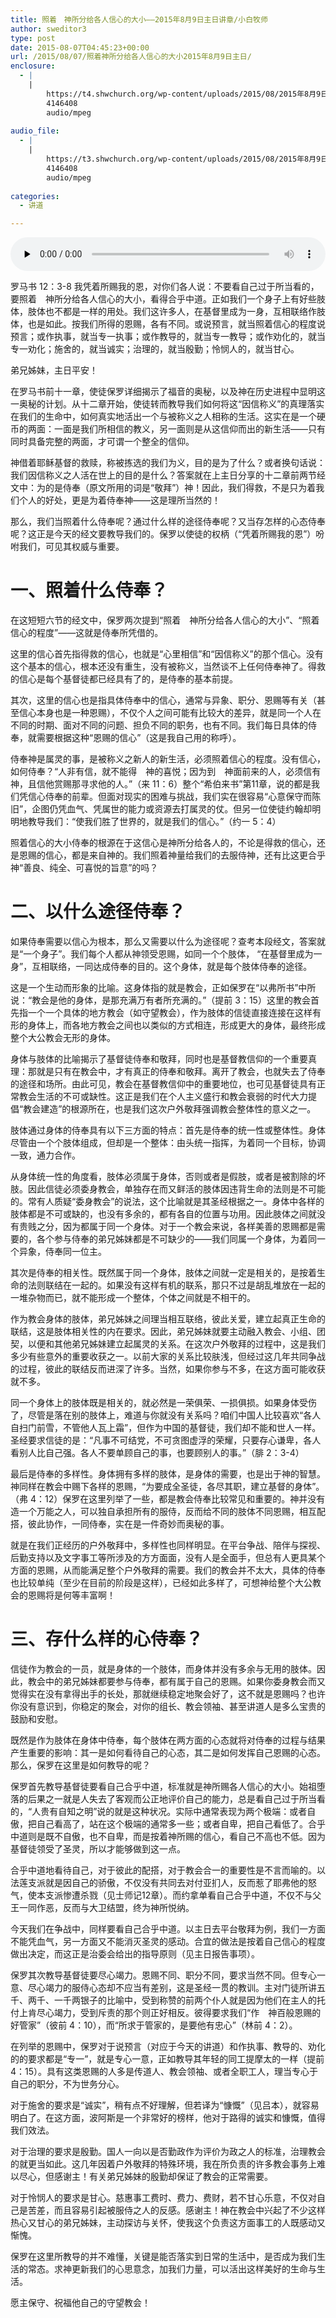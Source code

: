 ```yaml
---
title: 照着　神所分给各人信心的大小——2015年8月9日主日讲章/小白牧师
author: sweditor3
type: post
date: 2015-08-07T04:45:23+00:00
url: /2015/08/07/照着神所分给各人信心的大小2015年8月9日主日/
enclosure:
  - |
    |
        https://t4.shwchurch.org/wp-content/uploads/2015/08/2015年8月9日讲道录音.mp3
        4146408
        audio/mpeg
        
audio_file:
  - |
    |
        https://t3.shwchurch.org/wp-content/uploads/2015/08/2015年8月9日讲道录音.mp3
        4146408
        audio/mpeg
        
categories:
  - 讲道

---
```

<audio class="wp-audio-shortcode" id="audio-12734-283" preload="none" style="width: 100%;" controls="controls"><source type="audio/mpeg" src="http://t5.shwchurch.org/wp-content/uploads/2015/08/2015年8月9日讲道录音.mp3?_=283" /><http://t5.shwchurch.org/wp-content/uploads/2015/08/2015年8月9日讲道录音.mp3></audio> 

罗马书 12：3-8 我凭着所赐我的恩，对你们各人说：不要看自己过于所当看的，要照着　神所分给各人信心的大小，看得合乎中道。正如我们一个身子上有好些肢体，肢体也不都是一样的用处。我们这许多人，在基督里成为一身，互相联络作肢体，也是如此。按我们所得的恩赐，各有不同。或说预言，就当照着信心的程度说预言；或作执事，就当专一执事；或作教导的，就当专一教导；或作劝化的，就当专一劝化；施舍的，就当诚实；治理的，就当殷勤；怜悯人的，就当甘心。

弟兄姊妹，主日平安！

在罗马书前十一章，使徒保罗详细揭示了福音的奥秘，以及神在历史进程中显明这一奥秘的计划。从十二章开始，使徒转而教导我们如何将这“因信称义”的真理落实在我们的生命中，如何真实地活出一个与被称义之人相称的生活。这实在是一个硬币的两面：一面是我们所相信的教义，另一面则是从这信仰而出的新生活——只有同时具备完整的两面，才可谓一个整全的信仰。

神借着耶稣基督的救赎，称被拣选的我们为义，目的是为了什么？或者换句话说：我们因信称义之人活在世上的目的是什么？答案就在上主日分享的十二章前两节经文中：为的是侍奉（原文所用的词是“敬拜”）神！因此，我们得救，不是只为着我们个人的好处，更是为着侍奉神——这是理所当然的！

那么，我们当照着什么侍奉呢？通过什么样的途径侍奉呢？又当存怎样的心态侍奉呢？这正是今天的经文要教导我们的。保罗以使徒的权柄（“凭着所赐我的恩”）吩咐我们，可见其权威与重要。

# 一、照着什么侍奉？

在这短短六节的经文中，保罗两次提到“照着　神所分给各人信心的大小”、“照着信心的程度”——这就是侍奉所凭借的。

这里的信心首先指得救的信心，也就是“心里相信”和“因信称义”的那个信心。没有这个基本的信心，根本还没有重生，没有被称义，当然谈不上任何侍奉神了。得救的信心是每个基督徒都已经具有了的，是侍奉的基本前提。

其次，这里的信心也是指具体侍奉中的信心，通常与异象、职分、恩赐等有关（甚至信心本身也是一种恩赐），不仅个人之间可能有比较大的差异，就是同一个人在不同的时期、面对不同的问题、担负不同的职务，也有不同。我们每日具体的侍奉，就需要根据这种“恩赐的信心”（这是我自己用的称呼）。

侍奉神是属灵的事，是被称义之新人的新生活，必须照着信心的程度。没有信心，如何侍奉？“人非有信，就不能得　神的喜悦；因为到　神面前来的人，必须信有　神，且信他赏赐那寻求他的人。”（来 11：6）整个“希伯来书”第11章，说的都是我们凭信心侍奉的前辈。但面对现实的困难与挑战，我们实在很容易“心意保守而陈旧”，企图仍凭血气、凭属世的能力或资源去打属灵的仗。但另一位使徒约翰却明明地教导我们：“使我们胜了世界的，就是我们的信心。”（约一 5：4）

照着信心的大小侍奉的根源在于这信心是神所分给各人的，不论是得救的信心，还是恩赐的信心，都是来自神的。我们照着神量给我们的去服侍神，还有比这更合乎神“善良、纯全、可喜悦的旨意”的吗？

# 二、以什么途径侍奉？

如果侍奉需要以信心为根本，那么又需要以什么为途径呢？查考本段经文，答案就是“一个身子”。我们每个人都从神领受恩赐，如同一个个肢体， “在基督里成为一身”，互相联络，一同达成侍奉的目的。这个身体，就是每个肢体侍奉的途径。

这是一个生动而形象的比喻。这身体指的就是教会，正如保罗在“以弗所书”中所说：“教会是他的身体，是那充满万有者所充满的。”（提前 3：15）这里的教会首先指一个一个具体的地方教会（如守望教会），作为肢体的信徒直接连接在这样有形的身体上，而各地方教会之间也以类似的方式相连，形成更大的身体，最终形成整个大公教会无形的身体。

身体与肢体的比喻揭示了基督徒侍奉和敬拜，同时也是基督教信仰的一个重要真理：那就是只有在教会中，才有真正的侍奉和敬拜。离开了教会，也就失去了侍奉的途径和场所。由此可见，教会在基督教信仰中的重要地位，也可见基督徒具有正常教会生活的不可或缺性。这正是我们在个人主义盛行和教会衰弱的时代大力提倡“教会建造”的根源所在，也是我们这次户外敬拜强调教会整体性的意义之一。

肢体通过身体的侍奉具有以下三方面的特点：首先是侍奉的统一性或整体性。身体尽管由一个个肢体组成，但却是一个整体：由头统一指挥，为着同一个目标，协调一致，通力合作。

从身体统一性的角度看，肢体必须属于身体，否则或者是假肢，或者是被割除的坏肢。因此信徒必须委身教会，单独存在而又鲜活的肢体因违背生命的法则是不可能的。常有人质疑“委身教会”的说法，这个比喻就是其圣经根据之一。身体中各样的肢体都是不可或缺的，也没有多余的，都有各自的位置与功用。因此肢体之间就没有贵贱之分，因为都属于同一个身体。对于一个教会来说，各样美善的恩赐都是需要的，各个参与侍奉的弟兄姊妹都是不可缺少的——我们同属一个身体，为着同一个异象，侍奉同一位主。

其次是侍奉的相关性。既然属于同一个身体，肢体之间就一定是相关的，是按着生命的法则联结在一起的。如果没有这样有机的联系，那只不过是胡乱堆放在一起的一堆杂物而已，就不能形成一个整体，个体之间就是不相干的。

作为教会身体的肢体，弟兄姊妹之间理当相互联络，彼此关爱，建立起真正生命的联结，这是肢体相关性的内在要求。因此，弟兄姊妹就要主动融入教会、小组、团契，以便和其他弟兄姊妹建立起属灵的关系。在这次户外敬拜的过程中，这是我们多少有些意外的重要收获之一。以前大家的关系比较肤浅，但经过这几年共同争战的过程，彼此的联结反而进深了许多。当然，如果你参与不多，在这方面可能收获就不多。

同一个身体上的肢体既是相关的，就必然是一荣俱荣、一损俱损。如果身体受伤了，尽管是落在别的肢体上，难道与你就没有关系吗？咱们中国人比较喜欢“各人自扫门前雪，不管他人瓦上霜”，但作为中国的基督徒，我们却不能和世人一样。圣经要求信徒的是：“凡事不可结党，不可贪图虚浮的荣耀，只要存心谦卑，各人看别人比自己强。各人不要单顾自己的事，也要顾别人的事。”（腓 2：3-4）

最后是侍奉的多样性。身体拥有多样的肢体，是身体的需要，也是出于神的智慧。神同样在教会中赐下各样的恩赐，“为要成全圣徒，各尽其职，建立基督的身体”。（弗 4：12）保罗在这里列举了一些，都是教会侍奉比较常见和重要的。神并没有造一个万能之人，可以独自承担所有的服侍，反而给不同的肢体不同恩赐，相互配搭，彼此协作，一同侍奉，实在是一件奇妙而奥秘的事。

就是在我们正经历的户外敬拜中，多样性也同样明显。在平台争战、陪伴与探视、后勤支持以及文字事工等所涉及的方方面面，没有人是全面手，但总有人更具某个方面的恩赐，从而能满足整个户外敬拜的需要。我们的教会并不太大，具体的侍奉也比较单纯（至少在目前的阶段是这样），已经如此多样了，可想神给整个大公教会的恩赐将是何等丰富啊！

# 三、存什么样的心侍奉？

信徒作为教会的一员，就是身体的一个肢体，而身体并没有多余与无用的肢体。因此，教会中的弟兄姊妹都要参与侍奉，都有属于自己的恩赐。如果你委身教会而又觉得实在没有拿得出手的长处，那就继续稳定地聚会好了，这不就是恩赐吗？也许你没有意识到，你稳定的聚会，对你的组长、教会领袖、甚至讲道人是多么宝贵的鼓励和安慰。

既然是作为肢体在身体中侍奉，每个肢体在两方面的心态就将对侍奉的过程与结果产生重要的影响：其一是如何看待自己的心态，其二是如何发挥自己恩赐的心态。那么，保罗在这里是如何教导的呢？

保罗首先教导基督徒要看自己合乎中道，标准就是神所赐各人信心的大小。始祖堕落的后果之一就是人失去了客观而公正地评价自己的能力，总是看自己过于所当看的，“人贵有自知之明”说的就是这种状况。实际中通常表现为两个极端：或者自傲，把自己看高了，站在这个极端的通常多一些；或者自卑，把自己看低了。合乎中道则是既不自傲，也不自卑，而是按着神所赐的信心，看自己不高也不低。因为基督徒领受了圣灵，所以才能够做到这一点。

合乎中道地看待自己，对于彼此的配搭，对于教会合一的重要性是不言而喻的。以法莲支派就是因自己的骄傲，不仅没有共同去对付亚扪人，反而惹了耶弗他的怒气，使本支派惨遭杀戮（见士师记12章）。而约拿单看自己合乎中道，不仅不与父王一同作恶，反而与大卫结盟，终为神所悦纳。

今天我们在争战中，同样要看自己合乎中道。以主日去平台敬拜为例，我们一方面不能凭血气，另一方面又不能消灭圣灵的感动。合宜的做法是按着自己信心的程度做出决定，而这正是治委会给出的指导原则（见主日报告事项）。

保罗其次教导基督徒要尽心竭力。恩赐不同、职分不同，要求当然不同。但专心一意、尽心竭力的服侍心态却不应当有差别，这是圣经一贯的教训。主对门徒所讲五千、两千、一千两银子的比喻中，受到称赞的前两个仆人就是因为他们在主人的托付上肯尽心竭力，受到斥责的那个则正好相反。彼得要求我们“作　神百般恩赐的好管家”（彼前 4：10），而“所求于管家的，是要他有忠心”（林前 4：2）。

在列举的恩赐中，保罗对于说预言（对应于今天的讲道）和作执事、教导的、劝化的的要求都是“专一”，就是专心一意，正如教导其年轻的同工提摩太的一样（提前 4：15）。具有这类恩赐的人多是传道人、教会领袖、或者全职工人，理当专心于自己的职分，不为世务分心。

对于施舍的要求是“诚实”，稍有点不好理解，但若译为“慷慨”（见吕本），就容易明白了。在这方面，波阿斯是一个非常好的榜样，他对于路得的诚实和慷慨，值得我们效法。

对于治理的要求是殷勤。国人一向以是否勤政作为评价为政之人的标准，治理教会的就更当如此。这几年因着户外敬拜的特殊环境，我在所负责的许多教会事务上难以尽心，但感谢主！有关弟兄姊妹的殷勤却保证了教会的正常需要。

对于怜悯人的要求是甘心。慈惠事工费时、费力、费财，若不甘心乐意，不仅对自己是苦差，而且容易引起被服侍之人的反感。感谢主！神在教会中兴起了不少这样热心又甘心的弟兄姊妹，主动探访与关怀，使我这个负责这方面事工的人既感动又惭愧。

保罗在这里所教导的并不难懂，关键是能否落实到日常的生活中，是否成为我们生活的常态。求神更新我们的心思意念，加我们力量，可以活出这样美好的生命与生活。

愿主保守、祝福他自己的守望教会！
